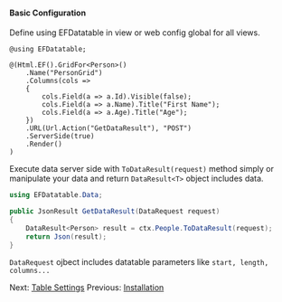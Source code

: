 ﻿#### Basic Configuration
Define using EFDatatable in view or web config global for all views.

```Razor
@using EFDatatable;

@(Html.EF().GridFor<Person>()
    .Name("PersonGrid")
    .Columns(cols =>
    {
        cols.Field(a => a.Id).Visible(false);
        cols.Field(a => a.Name).Title("First Name");
        cols.Field(a => a.Age).Title("Age");
    })
    .URL(Url.Action("GetDataResult"), "POST")
    .ServerSide(true)
    .Render()
)
```
Execute data server side with ```ToDataResult(request)``` method simply or manipulate your data and return ```DataResult<T>```  object includes data.

```csharp
using EFDatatable.Data;

public JsonResult GetDataResult(DataRequest request)
{
    DataResult<Person> result = ctx.People.ToDataResult(request);
    return Json(result);
}
```
```DataRequest``` ojbect includes datatable parameters like ```start, length, columns...```

Next: [Table Settings](https://github.com/ekondur/EFDatatable/blob/master/EFDatatable.Web/Docs/Table-Settings.md)
Previous: [Installation](https://github.com/ekondur/EFDatatable/blob/master/EFDatatable.Web/Docs/Installation.md)